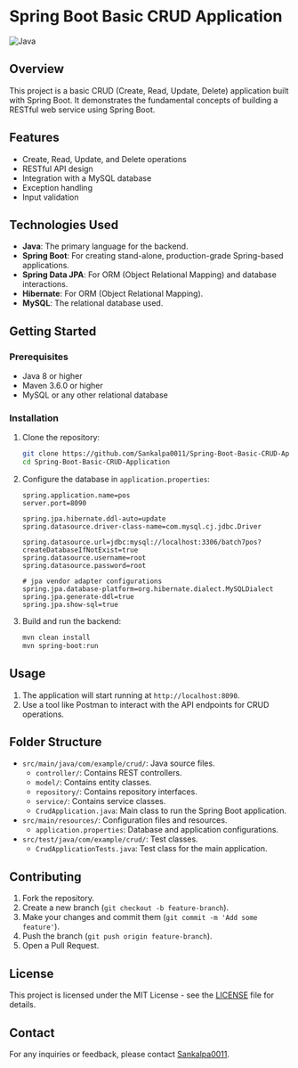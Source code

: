 # Spring Boot Basic CRUD Application

![Java](https://img.shields.io/badge/Java-100%25-blue)

## Overview

This project is a basic CRUD (Create, Read, Update, Delete) application built with Spring Boot. It demonstrates the fundamental concepts of building a RESTful web service using Spring Boot.

## Features

- Create, Read, Update, and Delete operations
- RESTful API design
- Integration with a MySQL database
- Exception handling
- Input validation

## Technologies Used

- **Java**: The primary language for the backend.
- **Spring Boot**: For creating stand-alone, production-grade Spring-based applications.
- **Spring Data JPA**: For ORM (Object Relational Mapping) and database interactions.
- **Hibernate**: For ORM (Object Relational Mapping).
- **MySQL**: The relational database used.

## Getting Started

### Prerequisites

- Java 8 or higher
- Maven 3.6.0 or higher
- MySQL or any other relational database

### Installation

1. Clone the repository:
    ```bash
    git clone https://github.com/Sankalpa0011/Spring-Boot-Basic-CRUD-Application.git
    cd Spring-Boot-Basic-CRUD-Application
    ```

2. Configure the database in `application.properties`:
    ```properties
    spring.application.name=pos
    server.port=8090

    spring.jpa.hibernate.ddl-auto=update
    spring.datasource.driver-class-name=com.mysql.cj.jdbc.Driver

    spring.datasource.url=jdbc:mysql://localhost:3306/batch7pos?createDatabaseIfNotExist=true
    spring.datasource.username=root
    spring.datasource.password=root

    # jpa vendor adapter configurations
    spring.jpa.database-platform=org.hibernate.dialect.MySQLDialect
    spring.jpa.generate-ddl=true
    spring.jpa.show-sql=true
    ```

3. Build and run the backend:
    ```bash
    mvn clean install
    mvn spring-boot:run
    ```

## Usage

1. The application will start running at `http://localhost:8090`.
2. Use a tool like Postman to interact with the API endpoints for CRUD operations.

## Folder Structure

- `src/main/java/com/example/crud/`: Java source files.
    - `controller/`: Contains REST controllers.
    - `model/`: Contains entity classes.
    - `repository/`: Contains repository interfaces.
    - `service/`: Contains service classes.
    - `CrudApplication.java`: Main class to run the Spring Boot application.
- `src/main/resources/`: Configuration files and resources.
    - `application.properties`: Database and application configurations.
- `src/test/java/com/example/crud/`: Test classes.
    - `CrudApplicationTests.java`: Test class for the main application.

## Contributing

1. Fork the repository.
2. Create a new branch (`git checkout -b feature-branch`).
3. Make your changes and commit them (`git commit -m 'Add some feature'`).
4. Push the branch (`git push origin feature-branch`).
5. Open a Pull Request.

## License

This project is licensed under the MIT License - see the [LICENSE](LICENSE) file for details.

## Contact

For any inquiries or feedback, please contact [Sankalpa0011](https://github.com/Sankalpa0011).
